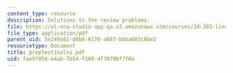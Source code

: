 ```yaml
---
content_type: resource
description: Solutions to the review problems.
file: https://ol-ocw-studio-app-qa.s3.amazonaws.com/courses/18-303-linear-partial-differential-equations-fall-2006/fae97056e4ab7b54f1094f7079bf7f8a_preptest1solns.pdf
file_type: application/pdf
parent_uid: 5e249a61-d8b8-6170-a887-bbba603c8be2
resourcetype: Document
title: preptest1solns.pdf
uid: fae97056-e4ab-7b54-f109-4f7079bf7f8a
---
```


